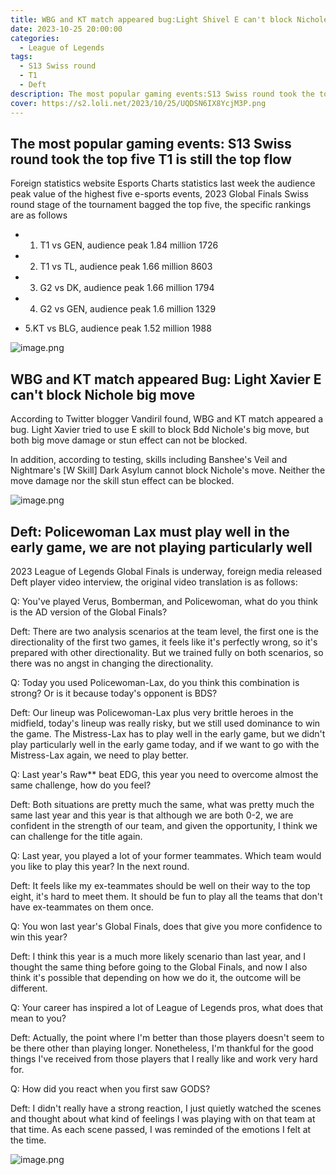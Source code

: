 ```yaml
---
title: WBG and KT match appeared bug:Light Shivel E can't block Nichole big move
date: 2023-10-25 20:00:00
categories:
  - League of Legends
tags:
  - S13 Swiss round
  - T1
  - Deft
description: The most popular gaming events:S13 Swiss round took the top five T1 is still the top flow
cover: https://s2.loli.net/2023/10/25/UQDSN6IX8YcjM3P.png
---
```

## The most popular gaming events: S13 Swiss round took the top five T1 is still the top flow

Foreign statistics website Esports Charts statistics last week the audience peak value of the highest five e-sports events, 2023 Global Finals Swiss round stage of the tournament bagged the top five, the specific rankings are as follows

- 1. T1 vs GEN, audience peak 1.84 million 1726

- 2. T1 vs TL, audience peak 1.66 million 8603

- 3. G2 vs DK, audience peak 1.66 million 1794

- 4. G2 vs GEN, audience peak 1.6 million 1329

- 5.KT vs BLG, audience peak 1.52 million 1988

![image.png](https://s2.loli.net/2023/10/25/YSujhgMR85C6KbQ.png)


## WBG and KT match appeared Bug: Light Xavier E can't block Nichole big move

According to Twitter blogger Vandiril found, WBG and KT match appeared a bug. Light Xavier tried to use E skill to block Bdd Nichole's big move, but both big move damage or stun effect can not be blocked.

In addition, according to testing, skills including Banshee's Veil and Nightmare's [W Skill] Dark Asylum cannot block Nichole's move. Neither the move damage nor the skill stun effect can be blocked.

![image.png](https://s2.loli.net/2023/10/25/UQDSN6IX8YcjM3P.png)


## Deft: Policewoman Lax must play well in the early game, we are not playing particularly well

2023 League of Legends Global Finals is underway, foreign media released Deft player video interview, the original video translation is as follows:

Q: You've played Verus, Bomberman, and Policewoman, what do you think is the AD version of the Global Finals?

Deft: There are two analysis scenarios at the team level, the first one is the directionality of the first two games, it feels like it's perfectly wrong, so it's prepared with other directionality. But we trained fully on both scenarios, so there was no angst in changing the directionality.

Q: Today you used Policewoman-Lax, do you think this combination is strong? Or is it because today's opponent is BDS?

Deft: Our lineup was Policewoman-Lax plus very brittle heroes in the midfield, today's lineup was really risky, but we still used dominance to win the game. The Mistress-Lax has to play well in the early game, but we didn't play particularly well in the early game today, and if we want to go with the Mistress-Lax again, we need to play better.

Q: Last year's Raw** beat EDG, this year you need to overcome almost the same challenge, how do you feel?

Deft: Both situations are pretty much the same, what was pretty much the same last year and this year is that although we are both 0-2, we are confident in the strength of our team, and given the opportunity, I think we can challenge for the title again.

Q: Last year, you played a lot of your former teammates. Which team would you like to play this year? In the next round.

Deft: It feels like my ex-teammates should be well on their way to the top eight, it's hard to meet them. It should be fun to play all the teams that don't have ex-teammates on them once.

Q: You won last year's Global Finals, does that give you more confidence to win this year?

Deft: I think this year is a much more likely scenario than last year, and I thought the same thing before going to the Global Finals, and now I also think it's possible that depending on how we do it, the outcome will be different.

Q: Your career has inspired a lot of League of Legends pros, what does that mean to you?

Deft: Actually, the point where I'm better than those players doesn't seem to be there other than playing longer. Nonetheless, I'm thankful for the good things I've received from those players that I really like and work very hard for.

Q: How did you react when you first saw GODS?

Deft: I didn't really have a strong reaction, I just quietly watched the scenes and thought about what kind of feelings I was playing with on that team at that time. As each scene passed, I was reminded of the emotions I felt at the time.

![image.png](https://s2.loli.net/2023/10/25/mcIqFov2s7Upb8j.png)
